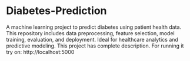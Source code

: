 # Diabetes-Prediction
A machine learning project to predict diabetes using patient health data. This repository includes data preprocessing, feature selection, model training, evaluation, and deployment. Ideal for healthcare analytics and predictive modeling.
This project has complete description. For running it try on: http://localhost:5000
